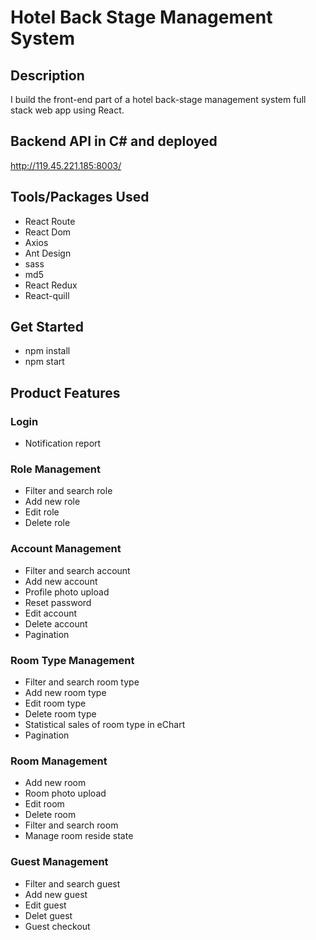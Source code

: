 # Hotel Back Stage Management System

## Description
I build the front-end part of a hotel back-stage management system full stack web app using React.

## Backend API in C# and deployed
http://119.45.221.185:8003/

## Tools/Packages Used
* React Route
* React Dom
* Axios
* Ant Design
* sass
* md5
* React Redux
* React-quill

## Get Started
* npm install
* npm start


## Product Features

### Login
* Notification report

### Role Management
* Filter and search role
* Add new role
* Edit role
* Delete role

### Account Management
* Filter and search account
* Add new account 
* Profile photo upload
* Reset password
* Edit account
* Delete account
* Pagination

### Room Type Management
* Filter and search room type
* Add new room type
* Edit room type
* Delete room type
* Statistical sales of room type in eChart
* Pagination

### Room Management
* Add new room
* Room photo upload
* Edit room
* Delete room
* Filter and search room
* Manage room reside state 

### Guest Management
* Filter and search guest
* Add new guest
* Edit guest
* Delet guest
* Guest checkout








